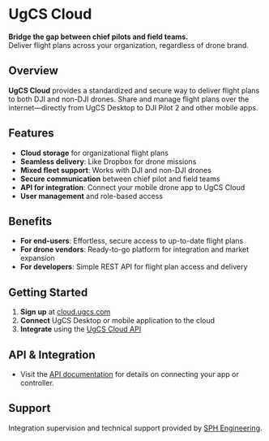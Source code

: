 # UgCS Cloud

**Bridge the gap between chief pilots and field teams.**  
Deliver flight plans across your organization, regardless of drone brand.

## Overview

**UgCS Cloud** provides a standardized and secure way to deliver flight plans to both DJI and non-DJI drones. Share and manage flight plans over the internet—directly from UgCS Desktop to DJI Pilot 2 and other mobile apps.

## Features

- **Cloud storage** for organizational flight plans
- **Seamless delivery**: Like Dropbox for drone missions
- **Mixed fleet support**: Works with DJI and non-DJI drones
- **Secure communication** between chief pilot and field teams
- **API for integration**: Connect your mobile drone app to UgCS Cloud
- **User management** and role-based access

## Benefits

- **For end-users**: Effortless, secure access to up-to-date flight plans
- **For drone vendors**: Ready-to-go platform for integration and market expansion
- **For developers**: Simple REST API for flight plan access and delivery

## Getting Started

1. **Sign up** at [cloud.ugcs.com](https://cloud.ugcs.com/)
2. **Connect** UgCS Desktop or mobile application to the cloud
3. **Integrate** using the [UgCS Cloud API](https://github.com/ugcs/ugcs-cloud-api)

## API & Integration

- Visit the [API documentation](https://github.com/ugcs/ugcs-cloud-api) for details on connecting your app or controller.

## Support

Integration supervision and technical support provided by [SPH Engineering](https://www.sphengineering.com/).
